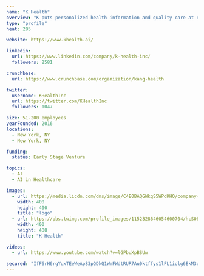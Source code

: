 ```yaml
---
name: "K Health"
overview: "K puts personalized health information and quality care at everyone’s fingertips. We are a global team of doctors and developers who are passionate about using advanced machine learning techniques to turn clinical health data into knowledge that can help you better manage your health."
type: "profile"
heat: 285

website: https://www.khealth.ai/

linkedin:
  url: https://www.linkedin.com/company/k-health-inc/
  followers: 2581

crunchbase:
  url: https://www.crunchbase.com/organization/kang-health

twitter:
  username: KHealthInc
  url: https://twitter.com/KHealthInc
  followers: 1047

size: 51-200 employees
yearFounded: 2016
locations:
  - New York, NY
  - New York, NY

funding:
  status: Early Stage Venture

topics:
  - AI
  - AI in Healthcare

images:
  - url: https://media.licdn.com/dms/image/C4E0BAQGWkgS5WPdKHQ/company-logo_400_400/0?e=1582761600&v=beta&t=DuoR9KccYxc-Q_poWMEUT35eqGEwR4qGV9hirvz8Rrs
    width: 400
    height: 400
    title: "logo"
  - url: https://pbs.twimg.com/profile_images/1152328646054600704/hcS0E4O9_400x400.png
    width: 400
    height: 400
    title: "K Health"

videos:
  - url: https://www.youtube.com/watch?v=lGPbuXpBSUw

secured: "IfF6rH6rgYuxTEeWeAp83pQDkQ1WmFWdtRUR7Au0ktffys1lFL1iolg6EkM3qjZNMZjXl9QxDuPzBH8Mo+zUR0qnQVv6QORcIkWdWLH15MQCtDCkONzJ6zQ7dO56naIHM4TQqf6eYYNCAzl+9Z3G6qSskU8dHW0MCGoPb1Qx1YomfRPQJcOwu+6EUWkDcZvAwr95/oXLenOG57TV3dafZFXiS06y1dQEa9nqXj63JOUQdWs2IUtD03of/WINH/1mFcHlSVpXGeGlGqM4m33YHw==;oxpDXNE5mPOQkhOFUVBrQg=="
---
```


